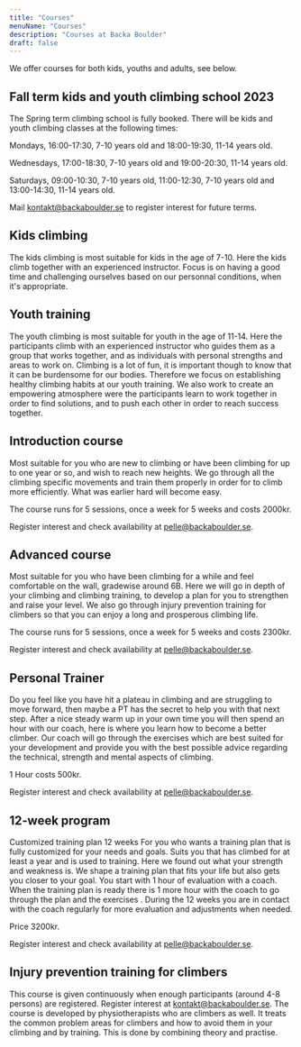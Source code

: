 ```yaml
---
title: "Courses"
menuName: "Courses"
description: "Courses at Backa Boulder"
draft: false
---
```




We offer courses for both kids, youths and adults, see below.
## Fall term kids and youth climbing school 2023

The Spring term climbing school is fully booked.
There will be kids and youth climbing classes at the following times:

Mondays, 16:00-17:30, 7-10 years old and 18:00-19:30, 11-14 years old.  

Wednesdays, 17:00-18:30, 7-10 years old and 19:00-20:30, 11-14 years old.

Saturdays, 09:00-10:30, 7-10 years old, 11:00-12:30, 7-10 years old and 13:00-14:30, 11-14 years old.

Mail kontakt@backaboulder.se to register interest for future terms. 


## Kids climbing

The kids climbing is most suitable for kids in the age of 7-10. Here the kids climb together with an experienced instructor. Focus is on having a good time and challenging ourselves based on our personnal conditions, when it's appropriate.

## Youth training

The youth climbing is most suitable for youth in the age of 11-14. Here the participants climb with an experienced instructor who guides them as a group that works together, and as individuals with personal strengths and areas to work on. Climbing is a lot of fun, it is important though to know that it can be burdensome for our bodies. Therefore we focus on establishing healthy climbing habits at our youth training. We also work to create an empowering atmosphere were the participants learn to work together in order to find solutions, and to push each other in order to reach success together.   

## Introduction course

Most suitable for you who are new to climbing or have been climbing for up to one year or so, and wish to reach new heights. We go through all the climbing specific movements and train them properly in order for to climb more efficiently. What was earlier hard will become easy.

The course runs for 5 sessions, once a week for 5 weeks and costs 2000kr. 

Register interest and check availability at pelle@backaboulder.se.

## Advanced course

Most suitable for you who have been climbing for a while and feel comfortable on the wall, gradewise around 6B. Here we will go in depth of your climbing and climbing training, to develop a plan for you to strengthen and raise your level. We also go through injury prevention training for climbers so that you can enjoy a long and prosperous climbing life.

The course runs for 5 sessions, once a week for 5 weeks and costs 2300kr.

Register interest and check availability at pelle@backaboulder.se.

## Personal Trainer

Do you feel like you have hit a plateau in climbing and are struggling to move forward, then maybe a PT has the secret to help you with that next step. After a nice steady warm up in your own time you will then spend an hour with our coach, here is where you learn how to become a better climber. Our coach will go through the exercises which are best suited for your development and provide you with the best possible advice regarding the technical, strength and mental aspects of climbing.

1 Hour costs 500kr.

Register interest and check availability at pelle@backaboulder.se.

## 12-week program

Customized training plan 12 weeks
For you who wants a training plan that is fully customized for your needs and goals. 
Suits you that has climbed for at least a year and is used to training. 
Here we found out what your strength and weakness is. We shape a training plan that fits your life but also gets you closer to your goal. 
You start with 1 hour of evaluation with a coach. When the training plan is ready there is 1 more hour with the coach to go through the plan and the exercises .
During the 12 weeks you are in contact with the coach regularly for more evaluation and adjustments when needed.

Price 3200kr.

Register interest and check availability at pelle@backaboulder.se.


## Injury prevention training for climbers

This course is given continuously when enough participants (around 4-8 persons) are registered. Register interest at kontakt@backaboulder.se. 
The course is developed by physiotherapists who are climbers as well. It treats the common problem areas for climbers and how to avoid them in your climbing and by training. This is done by combining theory and practise. 
